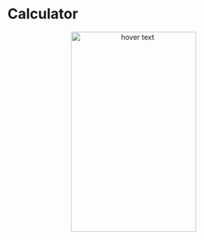# Calculator

<p align="center">
  <img src="calc.png"  title="hover text"  width="250" height="400">
</p>

